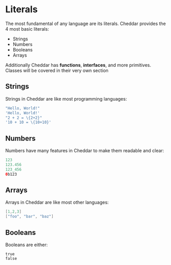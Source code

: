 # Literals

The most fundamental of any language are its literals. Cheddar provides the 4 most basic literals:

 - Strings
 - Numbers
 - Booleans
 - Arrays

Additionally Cheddar has **functions**, **interfaces**, and more primitives. Classes will be covered in their very own section

## Strings
 Strings in Cheddar are like most programming languages:
 
 ```ruby
 "Hello, World!"
 'Hello, World!'
 "2 + 2 = \{2+2}"
 '10 + 10 = \{10+10}'
 ```
 
 ## Numbers
 Numbers have many features in Cheddar to make them readable and clear:
 
 ```swift
123
123.456
123_456
0b123
 ```
 
 ## Arrays
 
 Arrays in Cheddar are like most other languages:
 
 ```c
 [1,2,3]
 ["foo", "bar", "baz"]
 ```
 
 ## Booleans
 Booleans are either:
 ```
 true
 false
 ```
